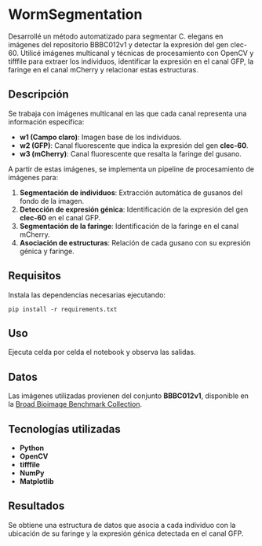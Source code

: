 # WormSegmentation
Desarrollé un método automatizado para segmentar C. elegans en imágenes del repositorio BBBC012v1 y detectar la expresión del gen clec-60. Utilicé imágenes multicanal y técnicas de procesamiento con OpenCV y tifffile para extraer los individuos, identificar la expresión en el canal GFP, la faringe en el canal mCherry y relacionar estas estructuras.

## Descripción

Se trabaja con imágenes multicanal en las que cada canal representa una información específica:
- **w1 (Campo claro)**: Imagen base de los individuos.
- **w2 (GFP)**: Canal fluorescente que indica la expresión del gen **clec-60**.
- **w3 (mCherry)**: Canal fluorescente que resalta la faringe del gusano.

A partir de estas imágenes, se implementa un pipeline de procesamiento de imágenes para:

1. **Segmentación de individuos**: Extracción automática de gusanos del fondo de la imagen.
2. **Detección de expresión génica**: Identificación de la expresión del gen **clec-60** en el canal GFP.
3. **Segmentación de la faringe**: Identificación de la faringe en el canal mCherry.
4. **Asociación de estructuras**: Relación de cada gusano con su expresión génica y faringe.

## Requisitos

Instala las dependencias necesarias ejecutando:
```
pip install -r requirements.txt
```

## Uso

Ejecuta celda por celda el notebook y observa las salidas.

## Datos

Las imágenes utilizadas provienen del conjunto **BBBC012v1**, disponible en la [Broad Bioimage Benchmark Collection](https://bbbc.broadinstitute.org/BBBC012).

## Tecnologías utilizadas

- **Python**  
- **OpenCV**  
- **tifffile**  
- **NumPy**  
- **Matplotlib**  

## Resultados

Se obtiene una estructura de datos que asocia a cada individuo con la ubicación de su faringe y la expresión génica detectada en el canal GFP.  
